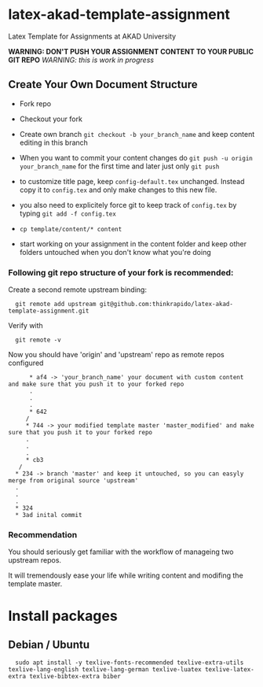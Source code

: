 # latex-akad-template-assignment
Latex Template for Assignments at AKAD University

**WARNING: DON'T PUSH YOUR ASSIGNMENT CONTENT TO YOUR PUBLIC GIT REPO**
*WARNING: this is work in progress*

## Create Your Own Document Structure

- Fork repo
- Checkout your fork
- Create own branch ```git checkout -b your_branch_name``` and keep content editing in this branch
- When you want to commit your content changes do ```git push -u origin your_branch_name``` for the first time and later just only ```git push```

- to customize title page, keep ```config-default.tex``` unchanged. Instead copy it to ```config.tex``` and only make changes to this new file.
- you also need to explicitely force git to keep track of ```config.tex``` by typing ```git add -f config.tex```

- ```cp template/content/* content```
- start working on your assignment in the content folder and keep other folders untouched when you don't know what you're doing

### Following git repo structure of your fork is recommended:

Create a second remote upstream binding:

      git remote add upstream git@github.com:thinkrapido/latex-akad-template-assignment.git

Verify with

      git remote -v

Now you should have 'origin' and 'upstream' repo as remote repos configured

      
          * af4 -> 'your_branch_name' your document with custom content and make sure that you push it to your forked repo
          .
          .
          .    
          * 642
         / 
         * 744 -> your modified template master 'master_modified' and make sure that you push it to your forked repo
         .
         .
         . 
         * cb3
       /
      * 234 -> branch 'master' and keep it untouched, so you can easyly merge from original source 'upstream'
      .
      .
      . 
      * 324
      * 3ad inital commit

### Recommendation

You should seriously get familiar with the workflow of manageing two upstream repos. 

It will tremendously ease your life while writing content and modifing the template master. 

# Install packages

## Debian / Ubuntu

      sudo apt install -y texlive-fonts-recommended texlive-extra-utils texlive-lang-english texlive-lang-german texlive-luatex texlive-latex-extra texlive-bibtex-extra biber